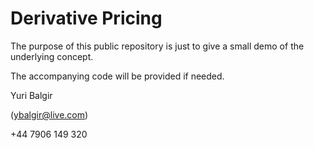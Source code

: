 # Derivative Pricing

  The purpose of this public repository is just to give a small demo of the underlying concept.
  
  The accompanying code will be provided if needed.
  
  Yuri Balgir 
  
  (ybalgir@live.com)
  
  +44 7906 149 320
